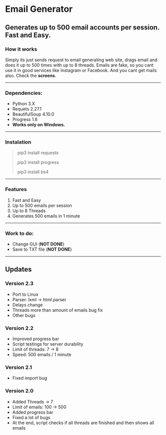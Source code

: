 # Email Generator
## Generates up to 500 email accounts per session. Fast and Easy.
### How it works
Simply its just sends request to email generating web site, drags email and does it up to 500 times with up to 8 threads. Emails are fake, so you cant use it in good services like Instagram or Facebook. And you cant get mails also. Check the **screens**.
***
### Dependencies:
+ Python 3.X
+ Requets 2.27.1
+ BeautifulSoup 4.10.0
+ Progress 1.6
+ **Works only on Windows.**
***
### Instalation
> pip3 install requests
> 
> pip3 install progress
> 
> pip3 install bs4
***
### Features
1. Fast and Easy
2. Up to 500 emails per session
3. Up to 8 Threads
4. Generates 500 emails in 1 minute
***
### Work to do:
+ Change GUI (**NOT DONE**)
+ Save to TXT file (**NOT DONE**)
***
## Updates
### Version 2.3
+ Port to Linux
+ Parser: lxml -> html.parser
+ Delays change
+ Threads more than amount of emails bug fix
+ Other bugs

### Version 2.2
+ Improved progress bar
+ Script testings for server durability
+ Limit of threads: 7 -> 8
+ Speed: 500 emails / 1 minute

### Version 2.1
+ Fixed import bug

### Version 2.0
+ Added Threads -> 7
+ Limit of emails: 100 -> 500
+ Added progress bar
+ Fixed a lot of bugs
+ At the end, script checks if all threads are finished and then shows all emails


